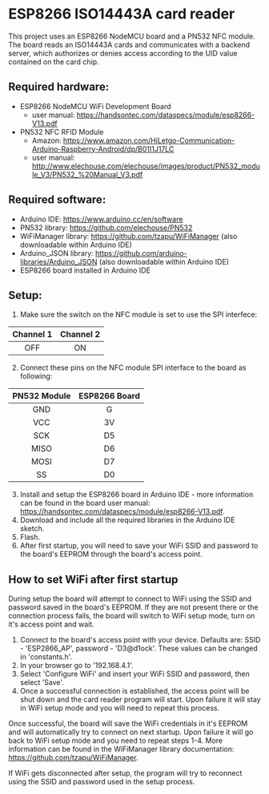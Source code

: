 # ESP8266 ISO14443A card reader

This project uses an ESP8266 NodeMCU board and a PN532 NFC module. The board reads an ISO14443A cards and communicates with a backend server, which authorizes or denies access according to the UID value contained on the card chip.

## Required hardware:
- ESP8266 NodeMCU WiFi Development Board
   - user manual: https://handsontec.com/dataspecs/module/esp8266-V13.pdf
- PN532 NFC RFID Module
  - Amazon: https://www.amazon.com/HiLetgo-Communication-Arduino-Raspberry-Android/dp/B01I1J17LC
  - user manual: http://www.elechouse.com/elechouse/images/product/PN532_module_V3/PN532_%20Manual_V3.pdf

## Required software:
- Arduino IDE: https://www.arduino.cc/en/software
- PN532 library: https://github.com/elechouse/PN532
- WiFiManager library: https://github.com/tzapu/WiFiManager (also downloadable within Arduino IDE)
- Arduino_JSON library: https://github.com/arduino-libraries/Arduino_JSON (also downloadable within Arduino IDE)
- ESP8266 board installed in Arduino IDE

## Setup:
1. Make sure the switch on the NFC module is set to use the SPI interfece:
   
| Channel 1 | Channel 2 |
|:---------:|:---------:|
| OFF       | ON        |

2. Connect these pins on the NFC module SPI interface to the board as following:

| PN532 Module | ESP8266 Board |
|:------------:|:-------------:|
| GND          | G             |
| VCC          | 3V            |
| SCK          | D5            |
| MISO         | D6            |
| MOSI         | D7            |
| SS           | D0            |

3. Install and setup the ESP8266 board in Arduino IDE - more information can be found in the board user manual: https://handsontec.com/dataspecs/module/esp8266-V13.pdf.
4. Download and include all the required libraries in the Arduino IDE sketch.
5. Flash.
6. After first startup, you will need to save your WiFi SSID and password to the board's EEPROM through the board's access point.

## How to set WiFi after first startup
During setup the board will attempt to connect to WiFi using the SSID and password saved in the board's EEPROM. If they are not present there or the connection process fails, the board will switch to WiFi setup mode, turn on it's access point and wait.

1. Connect to the board's access point with your device. Defaults are: SSID - 'ESP2866_AP', password - 'D3@d1ock'. These values can be changed in 'constants.h'.
2. In your browser go to '192.168.4.1'.
3. Select 'Configure WiFi' and insert your WiFi SSID and password, then select 'Save'.
4. Once a successful connection is established, the access point will be shut down and the card reader program will start. Upon failure it will stay in WiFi setup mode and you will need to repeat this process.

Once successful, the board will save the WiFi credentials in it's EEPROM and will automatically try to connect on next startup. Upon failure it will go back to WiFi setup mode and you need to repeat steps 1-4. More information can be found in the WiFiManager library documentation: https://github.com/tzapu/WiFiManager.

If WiFi gets disconnected after setup, the program will try to reconnect using the SSID and password used in the setup process.

